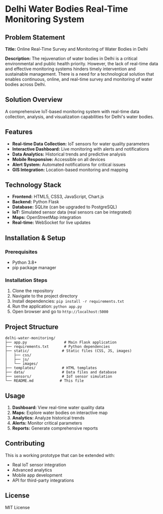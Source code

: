 # Delhi Water Bodies Real-Time Monitoring System

## Problem Statement
**Title:** Online Real-Time Survey and Monitoring of Water Bodies in Delhi

**Description:** The rejuvenation of water bodies in Delhi is a critical environmental and public health priority. However, the lack of real-time data and effective monitoring systems hinders timely intervention and sustainable management. There is a need for a technological solution that enables continuous, online, and real-time survey and monitoring of water bodies across Delhi.

## Solution Overview
A comprehensive IoT-based monitoring system with real-time data collection, analysis, and visualization capabilities for Delhi's water bodies.

## Features
- **Real-time Data Collection:** IoT sensors for water quality parameters
- **Interactive Dashboard:** Live monitoring with alerts and notifications
- **Data Analytics:** Historical trends and predictive analysis
- **Mobile Responsive:** Accessible on all devices
- **Alert System:** Automated notifications for critical issues
- **GIS Integration:** Location-based monitoring and mapping

## Technology Stack
- **Frontend:** HTML5, CSS3, JavaScript, Chart.js
- **Backend:** Python Flask
- **Database:** SQLite (can be upgraded to PostgreSQL)
- **IoT:** Simulated sensor data (real sensors can be integrated)
- **Maps:** OpenStreetMap integration
- **Real-time:** WebSocket for live updates

## Installation & Setup

### Prerequisites
- Python 3.8+
- pip package manager

### Installation Steps
1. Clone the repository
2. Navigate to the project directory
3. Install dependencies: `pip install -r requirements.txt`
4. Run the application: `python app.py`
5. Open browser and go to `http://localhost:5000`

## Project Structure
```
delhi-water-monitoring/
├── app.py                 # Main Flask application
├── requirements.txt       # Python dependencies
├── static/               # Static files (CSS, JS, images)
│   ├── css/
│   ├── js/
│   └── images/
├── templates/            # HTML templates
├── data/                 # Data files and database
├── sensors/              # IoT sensor simulation
└── README.md            # This file
```

## Usage
1. **Dashboard:** View real-time water quality data
2. **Maps:** Explore water bodies on interactive map
3. **Analytics:** Analyze historical trends
4. **Alerts:** Monitor critical parameters
5. **Reports:** Generate comprehensive reports

## Contributing
This is a working prototype that can be extended with:
- Real IoT sensor integration
- Advanced analytics
- Mobile app development
- API for third-party integrations

## License
MIT License 